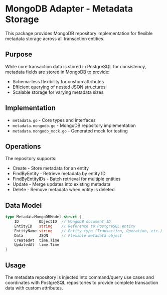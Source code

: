 # MongoDB Adapter - Metadata Storage

This package provides MongoDB repository implementation for flexible metadata storage across all transaction entities.

## Purpose

While core transaction data is stored in PostgreSQL for consistency, metadata fields are stored in MongoDB to provide:

- Schema-less flexibility for custom attributes
- Efficient querying of nested JSON structures
- Scalable storage for varying metadata sizes

## Implementation

- `metadata.go` - Core types and interfaces
- `metadata.mongodb.go` - MongoDB repository implementation
- `metadata.mongodb_mock.go` - Generated mock for testing

## Operations

The repository supports:

- Create - Store metadata for an entity
- FindByEntity - Retrieve metadata by entity ID
- FindByEntityIDs - Batch retrieval for multiple entities
- Update - Merge updates into existing metadata
- Delete - Remove metadata when entity is deleted

## Data Model

```go
type MetadataMongoDBModel struct {
    ID         ObjectID  // MongoDB document ID
    EntityID   string    // Reference to PostgreSQL entity
    EntityName string    // Entity type (Transaction, Operation, etc.)
    Data       JSON      // Flexible metadata object
    CreatedAt  time.Time
    UpdatedAt  time.Time
}
```

## Usage

The metadata repository is injected into command/query use cases and coordinates with PostgreSQL repositories to provide complete transaction data with custom attributes.
